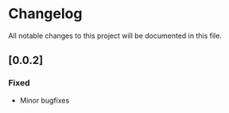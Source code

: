 # Changelog

All notable changes to this project will be documented in this file.

## [0.0.2]
### Fixed
- Minor bugfixes
